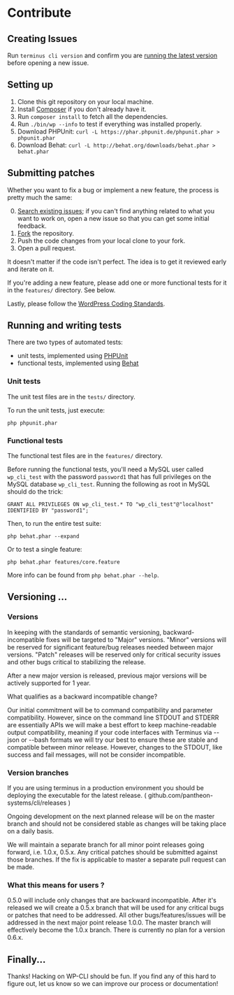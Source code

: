 Contribute
==========

Creating Issues
---------------

Run `terminus cli version` and confirm you are  [running the latest version](https://github.com/pantheon-systems/cli/wiki/Installation) before opening a new issue.

Setting up
----------

1. Clone this git repository on your local machine.
2. Install [Composer](https://getcomposer.org/) if you don't already have it.
2. Run `composer install` to fetch all the dependencies.
3. Run `./bin/wp --info` to test if everything was installed properly.
4. Download PHPUnit: `curl -L https://phar.phpunit.de/phpunit.phar > phpunit.phar`
5. Download Behat: `curl -L http://behat.org/downloads/behat.phar > behat.phar`

Submitting patches
------------------

Whether you want to fix a bug or implement a new feature, the process is pretty much the same:

0. [Search existing issues](https://github.com/terminus/terminus/issues); if you can't find anything related to what you want to work on, open a new issue so that you can get some initial feedback.
1. [Fork](https://github.com/terminus/terminus/fork) the repository.
2. Push the code changes from your local clone to your fork.
3. Open a pull request.

It doesn't matter if the code isn't perfect. The idea is to get it reviewed early and iterate on it.

If you're adding a new feature, please add one or more functional tests for it in the `features/` directory. See below.

Lastly, please follow the [WordPress Coding Standards](http://make.wordpress.org/core/handbook/coding-standards/).

Running and writing tests
-------------------------

There are two types of automated tests:

* unit tests, implemented using [PHPUnit](http://phpunit.de/)
* functional tests, implemented using [Behat](http://behat.org)

### Unit tests

The unit test files are in the `tests/` directory.

To run the unit tests, just execute:

    php phpunit.phar

### Functional tests

The functional test files are in the `features/` directory.

Before running the functional tests, you'll need a MySQL user called `wp_cli_test` with the
password `password1` that has full privileges on the MySQL database `wp_cli_test`.
Running the following as root in MySQL should do the trick:

    GRANT ALL PRIVILEGES ON wp_cli_test.* TO "wp_cli_test"@"localhost" IDENTIFIED BY "password1";

Then, to run the entire test suite:

    php behat.phar --expand

Or to test a single feature:

    php behat.phar features/core.feature

More info can be found from `php behat.phar --help`.

Versioning ...
--------------

### Versions 

In keeping with the standards of semantic versioning, backward-incompatible fixes will be targeted to "Major" versions. "Minor" versions will be reserved for significant feature/bug releases needed between major versions. "Patch" releases will be reserved only for critical security issues and other bugs critical to stabilizing the release. 

After a new major version is released, previous major versions will be actively supported for 1 year. 

What qualifies as a backward incompatible change?

Our initial commitment will be to command compatibility and parameter compatibility. However, since on the command line STDOUT and STDERR are essentially APIs we will make a best effort to keep machine-readable output compatibility, meaning if your code interfaces with Terminus via --json or --bash formats we will try our best to ensure these are stable and compatible between minor release. However, changes to the STDOUT, like success and fail messages, will not be consider incompatible. 

### Version branches 

If you are using terminus in a production environment you should be deploying the executable for the latest release. ( github.com/pantheon-systems/cli/releases )

Ongoing development on the next planned release will be on the master branch and should not be considered stable as changes will be taking place on a daily basis. 

We will maintain a separate branch for all minor point releases going forward, i.e. 1.0.x, 0.5.x. Any critical patches should be submitted against those branches. If the fix is applicable to master a separate pull request can be made.

### What this means for users ?

0.5.0 will include only changes that are backward incompatible. After it's released we will create a 0.5.x branch that will be used for any critical bugs or patches that need to be addressed. All other bugs/features/issues will be addressed in the next major point  release 1.0.0. The master branch will effectively become the 1.0.x branch. There is currently no plan for a version 0.6.x. 


Finally...
----------

Thanks! Hacking on WP-CLI should be fun. If you find any of this hard to figure
out, let us know so we can improve our process or documentation!
